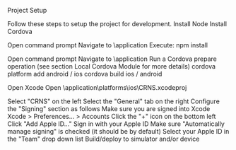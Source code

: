 Project Setup

Follow these steps to setup the project for development.
    Install Node
    Install Cordova

Open command prompt
    Navigate to \application
Execute: npm install

Open command prompt
    Navigate to \application
    Run a Cordova prepare operation (see section Local Cordova Module for more details)
    cordova platform add android / ios
    cordova build ios / android

Open Xcode
Open \application\platforms\ios\CRNS.xcodeproj

Select "CRNS" on the left
Select the "General" tab on the right
Configure the "Signing" section as follows
Make sure you are signed into Xcode
Xcode > Preferences... > Accounts
Click the "+" icon on the bottom left
Click "Add Apple ID..."
Sign in with your Apple ID
Make sure "Automatically manage signing" is checked (it should be by default)
Select your Apple ID in the "Team" drop down list
Build/deploy to simulator and/or device
